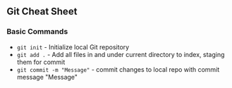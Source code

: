 ## Git Cheat Sheet

### Basic Commands

* `git init` - Initialize local Git repository
* `git add .` - Add all files in and under current directory to index, staging
                them for commit
* `git commit -m "Message"` - commit changes to local repo with commit message
                              "Message"
